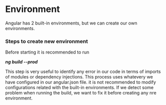 # Environment

Angular has 2 built-in environments, but we can create our own environments.

### Steps to create new environment

Before starting it is recommended to run 

_**ng build  --prod**_

This step is very useful to identify any error in our code in terms of imports of modules or dependency injections. This process uses whatevery we have configured in our angular.json file. it is not recommended to modify configurations related with the built-in environments. If we detect some problem when running the build, we want to fix it before creating any nre environment.




